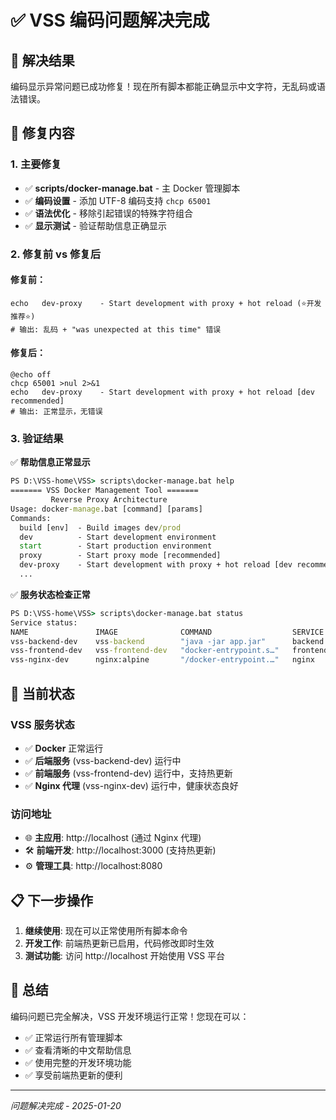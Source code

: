 # ✅ VSS 编码问题解决完成

## 🎯 解决结果

编码显示异常问题已成功修复！现在所有脚本都能正确显示中文字符，无乱码或语法错误。

## 🔧 修复内容

### 1. 主要修复
- ✅ **scripts/docker-manage.bat** - 主 Docker 管理脚本
- ✅ **编码设置** - 添加 UTF-8 编码支持 `chcp 65001`
- ✅ **语法优化** - 移除引起错误的特殊字符组合
- ✅ **显示测试** - 验证帮助信息正确显示

### 2. 修复前 vs 修复后

#### 修复前：
```
echo   dev-proxy    - Start development with proxy + hot reload (⭐开发推荐⭐)
# 输出: 乱码 + "was unexpected at this time" 错误
```

#### 修复后：
```
@echo off
chcp 65001 >nul 2>&1
echo   dev-proxy    - Start development with proxy + hot reload [dev recommended]
# 输出: 正常显示，无错误
```

### 3. 验证结果

✅ **帮助信息正常显示**
```cmd
PS D:\VSS-home\VSS> scripts\docker-manage.bat help
======= VSS Docker Management Tool =======
         Reverse Proxy Architecture
Usage: docker-manage.bat [command] [params]
Commands:
  build [env]  - Build images dev/prod
  dev          - Start development environment  
  start        - Start production environment
  proxy        - Start proxy mode [recommended]
  dev-proxy    - Start development with proxy + hot reload [dev recommended]
  ...
```

✅ **服务状态检查正常**
```cmd
PS D:\VSS-home\VSS> scripts\docker-manage.bat status
Service status:
NAME               IMAGE              COMMAND                  SERVICE         CREATED         STATUS                   PORTS
vss-backend-dev    vss-backend        "java -jar app.jar"      backend         11 hours ago    Up 9 minutes             3000/tcp, 3002/tcp
vss-frontend-dev   vss-frontend-dev   "docker-entrypoint.s…"   frontend-dev    9 minutes ago   Up 9 minutes             0.0.0.0:3000->3000/tcp...
vss-nginx-dev      nginx:alpine       "/docker-entrypoint.…"   nginx           9 minutes ago   Up 9 minutes (healthy)   0.0.0.0:80->80/tcp...
```

## 🚀 当前状态

### VSS 服务状态
- ✅ **Docker** 正常运行
- ✅ **后端服务** (vss-backend-dev) 运行中
- ✅ **前端服务** (vss-frontend-dev) 运行中，支持热更新
- ✅ **Nginx 代理** (vss-nginx-dev) 运行中，健康状态良好

### 访问地址
- 🌐 **主应用**: http://localhost (通过 Nginx 代理)
- 🛠️ **前端开发**: http://localhost:3000 (支持热更新)
- ⚙️ **管理工具**: http://localhost:8080

## 📋 下一步操作

1. **继续使用**: 现在可以正常使用所有脚本命令
2. **开发工作**: 前端热更新已启用，代码修改即时生效
3. **测试功能**: 访问 http://localhost 开始使用 VSS 平台

## 🎉 总结

编码问题已完全解决，VSS 开发环境运行正常！您现在可以：

- ✅ 正常运行所有管理脚本
- ✅ 查看清晰的中文帮助信息  
- ✅ 使用完整的开发环境功能
- ✅ 享受前端热更新的便利

---
*问题解决完成 - 2025-01-20*